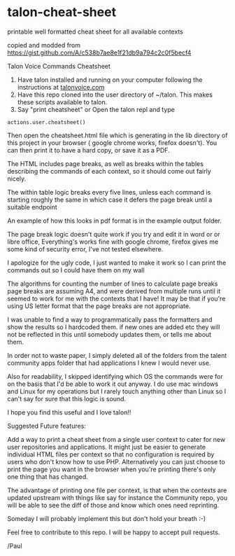 # talon-cheat-sheet
printable well formatted cheat sheet for all available contexts

copied and modded from https://gist.github.com/A/c538b7ae8e1f21db9a794c2c0f5becf4

Talon Voice Commands Cheatsheet


1. Have talon installed and running on your computer following the instructions at [talonvoice.com](https://talonvoice.com/docs/index.html#getting-started)
2. Have this repo cloned  into the user directory of ~/talon.  This makes these scripts available to talon.
3. Say "print cheatsheet" or Open the talon repl and type

```
actions.user.cheatsheet()
```

Then open the cheatsheet.html file  which is generating in the lib directory of this project in your browser ( google chrome works, firefox doesn't).
You can then print it to have a hard copy, or save it as a PDF.

The HTML includes page breaks,  as well as breaks within the tables describing the commands of each context, so it should come out fairly nicely.

The within table logic breaks every five lines,  unless each command is starting roughly the same in which case it defers the page break until a suitable endpoint

An example of how this looks  in pdf format is in the example output folder.

The page break logic doesn't quite work if you try and edit it in word or or libre office, 
Everything's works fine with  google chrome,  firefox gives me some kind of security error,  I've not tested elsewhere.

I apologize for the ugly code, I just wanted to make it work so I can print the commands out so I could have them on my wall

The algorithms for  counting the number of lines to calculate page breaks page breaks are assuming A4,
and were derived from multiple runs until it seemed to work for me with the contexts that I have!
It may be that if you're using US letter format that the page breaks are not appropriate.

 I was unable to find a way to programmatically pass the formatters and show the results so I hardcoded them.
 if new ones are added etc they will not be reflected in this until somebody updates them,  or tells me about them.



In order not to waste paper,  I simply deleted all of the folders from the talent community apps folder  that had applications I knew I would never use.

Also for readability,  I  skipped identifying which OS the commands were for on the basis that  I'd be able to work it out anyway.
I do use mac windows and Linux for my operations but I rarely touch anything other than Linux so I can't say for sure that  this logic is sound.

I hope you find this useful and I love talon!!



Suggested Future features:

Add a way to print a  cheat sheet from a single user context to cater for new user repositories and applications.
It might just be easier to generate individual HTML files per context so that no configuration is required  by users who don't know how to use PHP.
Alternatively you can just choose to print the page you want in the browser when you're printing there's only one thing  that has changed.

The advantage of printing one file per context,  is that when the contexts are updated upstream with things like say for instance the Community repo,
 you will be able to see the diff of those and know which ones need reprinting.

Someday I will probably implement this but don't hold your breath :-)

Feel free to contribute to this repo.  I will be happy to accept pull requests.

/Paul
